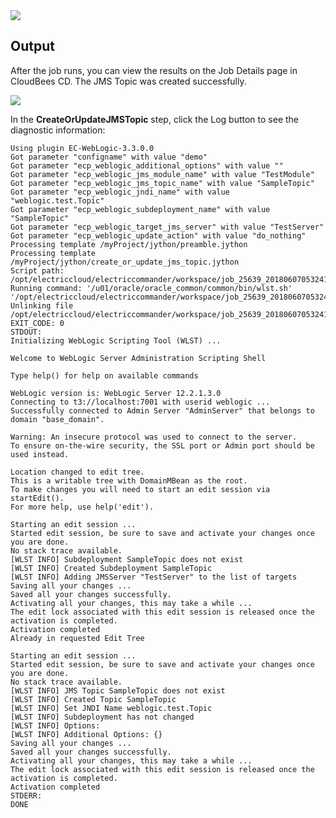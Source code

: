 <img src="../../plugins/EC-WebLogic/images/CreateOrUpdateJMSTopic/Form.png" />

## Output

After the job runs, you can view the results on the Job Details page in CloudBees CD. The JMS Topic was created successfully.

<img src="../../plugins/EC-WebLogic/images/CreateOrUpdateJMSTopic/Summary.png" />

In the <b>CreateOrUpdateJMSTopic</b> step, click the Log button to see the diagnostic information:

    Using plugin EC-WebLogic-3.3.0.0
    Got parameter "configname" with value "demo"
    Got parameter "ecp_weblogic_additional_options" with value ""
    Got parameter "ecp_weblogic_jms_module_name" with value "TestModule"
    Got parameter "ecp_weblogic_jms_topic_name" with value "SampleTopic"
    Got parameter "ecp_weblogic_jndi_name" with value "weblogic.test.Topic"
    Got parameter "ecp_weblogic_subdeployment_name" with value "SampleTopic"
    Got parameter "ecp_weblogic_target_jms_server" with value "TestServer"
    Got parameter "ecp_weblogic_update_action" with value "do_nothing"
    Processing template /myProject/jython/preamble.jython
    Processing template /myProject/jython/create_or_update_jms_topic.jython
    Script path: /opt/electriccloud/electriccommander/workspace/job_25639_20180607053241/exec_344164956000842.jython
    Running command: '/u01/oracle/oracle_common/common/bin/wlst.sh' '/opt/electriccloud/electriccommander/workspace/job_25639_20180607053241/exec_344164956000842.jython'
    Unlinking file /opt/electriccloud/electriccommander/workspace/job_25639_20180607053241/exec_344164956000842.jython
    EXIT_CODE: 0
    STDOUT:
    Initializing WebLogic Scripting Tool (WLST) ...

    Welcome to WebLogic Server Administration Scripting Shell

    Type help() for help on available commands

    WebLogic version is: WebLogic Server 12.2.1.3.0
    Connecting to t3://localhost:7001 with userid weblogic ...
    Successfully connected to Admin Server "AdminServer" that belongs to domain "base_domain".

    Warning: An insecure protocol was used to connect to the server.
    To ensure on-the-wire security, the SSL port or Admin port should be used instead.

    Location changed to edit tree.
    This is a writable tree with DomainMBean as the root.
    To make changes you will need to start an edit session via startEdit().
    For more help, use help('edit').

    Starting an edit session ...
    Started edit session, be sure to save and activate your changes once you are done.
    No stack trace available.
    [WLST INFO] Subdeployment SampleTopic does not exist
    [WLST INFO] Created Subdeployment SampleTopic
    [WLST INFO] Adding JMSServer "TestServer" to the list of targets
    Saving all your changes ...
    Saved all your changes successfully.
    Activating all your changes, this may take a while ...
    The edit lock associated with this edit session is released once the activation is completed.
    Activation completed
    Already in requested Edit Tree

    Starting an edit session ...
    Started edit session, be sure to save and activate your changes once you are done.
    No stack trace available.
    [WLST INFO] JMS Topic SampleTopic does not exist
    [WLST INFO] Created Topic SampleTopic
    [WLST INFO] Set JNDI Name weblogic.test.Topic
    [WLST INFO] Subdeployment has not changed
    [WLST INFO] Options:
    [WLST INFO] Additional Options: {}
    Saving all your changes ...
    Saved all your changes successfully.
    Activating all your changes, this may take a while ...
    The edit lock associated with this edit session is released once the activation is completed.
    Activation completed
    STDERR:
    DONE
